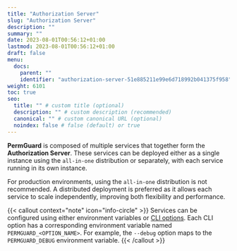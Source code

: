 ```yaml
---
title: "Authorization Server"
slug: "Authorization Server"
description: ""
summary: ""
date: 2023-08-01T00:56:12+01:00
lastmod: 2023-08-01T00:56:12+01:00
draft: false
menu:
  docs:
    parent: ""
    identifier: "authorization-server-51e885211e99e6d718992b041375f958"
weight: 6101
toc: true
seo:
  title: "" # custom title (optional)
  description: "" # custom description (recommended)
  canonical: "" # custom canonical URL (optional)
  noindex: false # false (default) or true
---
```


**PermGuard** is composed of multiple services that together form the **Authorization Server**. These services can be deployed either as a single instance using the `all-in-one` distribution or separately, with each service running in its own instance.

For production environments, using the `all-in-one` distribution is not recommended. A distributed deployment is preferred as it allows each service to scale independently, improving both flexibility and performance.

{{< callout context="note" icon="info-circle" >}}
Services can be configured using either environment variables or [CLI options](/docs/0.1/devops/authz-server/configuration-options/). Each CLI option has a corresponding environment variable named `PERMGUARD_<OPTION_NAME>`. For example, the `--debug` option maps to the `PERMGUARD_DEBUG` environment variable.
{{< /callout >}}
